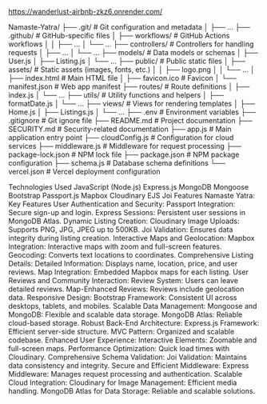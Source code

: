 https://wanderlust-airbnb-zkz6.onrender.com/

Namaste-Yatra/
├── .git/                         # Git configuration and metadata
│   ├── ...
├── .github/                      # GitHub-specific files
│   ├── workflows/                # GitHub Actions workflows
│   │   ├── ...
│   └── ...
├── controllers/                  # Controllers for handling requests
│   ├── ...
│   └── ...
├── models/                       # Data models or schemas
│   ├── User.js
│   ├── Listing.js
│   └── ...
├── public/                       # Public static files
│   ├── assets/                   # Static assets (images, fonts, etc.)
│   │   ├── logo.png
│   │   └── ...
│   ├── index.html                # Main HTML file
│   ├── favicon.ico               # Favicon
│   └── manifest.json             # Web app manifest
├── routes/                       # Route definitions
│   ├── index.js
│   └── ...
├── utils/                        # Utility functions and helpers
│   ├── formatDate.js
│   └── ...
├── views/                        # Views for rendering templates
│   ├── Home.js
│   ├── Listings.js
│   └── ...
├── .env                          # Environment variables
├── .gitignore                    # Git ignore file
├── README.md                     # Project documentation
├── SECURITY.md                   # Security-related documentation
├── app.js                        # Main application entry point
├── cloudConfig.js                # Configuration for cloud services
├── middleware.js                 # Middleware for request processing
├── package-lock.json             # NPM lock file
├── package.json                  # NPM package configuration
├── schema.js                     # Database schema definitions
└── vercel.json                   # Vercel deployment configuration


Technologies Used
JavaScript (Node.js)
Express.js
MongoDB
Mongoose
Bootstrap
Passport.js
Mapbox
Cloudinary
EJS
Joi
Features
Namaste Yatra: Key Features
User Authentication and Security:
Passport Integration: Secure sign-up and login.
Express Sessions: Persistent user sessions in MongoDB Atlas.
Dynamic Listing Creation:
Cloudinary Image Uploads: Supports PNG, JPG, JPEG up to 500KB.
Joi Validation: Ensures data integrity during listing creation.
Interactive Maps and Geolocation:
Mapbox Integration: Interactive maps with zoom and full-screen features.
Geocoding: Converts text locations to coordinates.
Comprehensive Listing Details:
Detailed Information: Displays name, location, price, and user reviews.
Map Integration: Embedded Mapbox maps for each listing.
User Reviews and Community Interaction:
Review System: Users can leave detailed reviews.
Map-Enhanced Reviews: Reviews include geolocation data.
Responsive Design:
Bootstrap Framework: Consistent UI across desktops, tablets, and mobiles.
Scalable Data Management:
Mongoose and MongoDB: Flexible and scalable data storage.
MongoDB Atlas: Reliable cloud-based storage.
Robust Back-End Architecture:
Express.js Framework: Efficient server-side structure.
MVC Pattern: Organized and scalable codebase.
Enhanced User Experience:
Interactive Elements: Zoomable and full-screen maps.
Performance Optimization: Quick load times with Cloudinary.
Comprehensive Schema Validation:
Joi Validation: Maintains data consistency and integrity.
Secure and Efficient Middleware:
Express Middleware: Manages request processing and authentication.
Scalable Cloud Integration:
Cloudinary for Image Management: Efficient media handling.
MongoDB Atlas for Data Storage: Reliable and scalable solutions.
